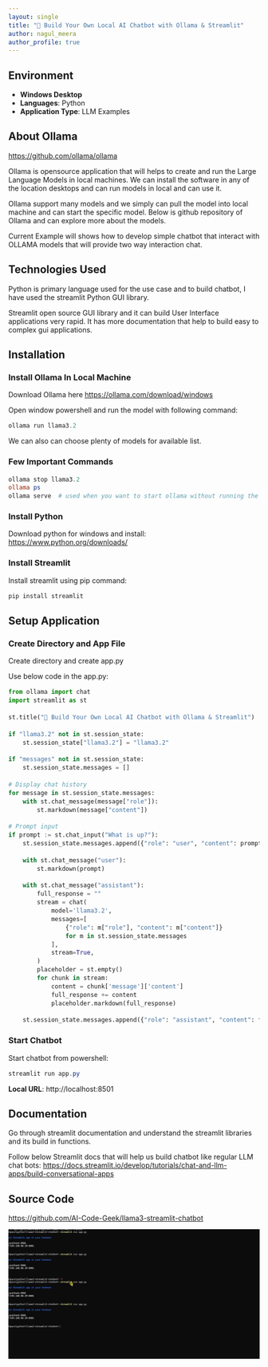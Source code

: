 ```yaml
---
layout: single
title: "🤖 Build Your Own Local AI Chatbot with Ollama & Streamlit"
author: nagul_meera
author_profile: true
---
```

## Environment
- **Windows Desktop**
- **Languages**: Python
- **Application Type**: LLM Examples

## About Ollama

https://github.com/ollama/ollama

Ollama is opensource application that will helps to create and run the Large Language Models in local machines. We can install the software in any of the location desktops and can run models in local and can use it.

Ollama support many models and we simply can pull the model into local machine and can start the specific model. Below is github repository of Ollama and can explore more about the models.

Current Example will shows how to develop simple chatbot that interact with OLLAMA models that will provide two way interaction chat.

## Technologies Used

Python is primary language used for the use case and to build chatbot, I have used the streamlit Python GUI library.

Streamlit open source GUI library and it can build User Interface applications very rapid. It has more documentation that help to build easy to complex gui applications.

## Installation

### Install Ollama In Local Machine

Download Ollama here https://ollama.com/download/windows

Open window powershell and run the model with following command:
```powershell
ollama run llama3.2
```

We can also can choose plenty of models for available list.

### Few Important Commands

```powershell
ollama stop llama3.2
ollama ps
ollama serve  # used when you want to start ollama without running the desktop application
```

### Install Python

Download python for windows and install: https://www.python.org/downloads/

### Install Streamlit

Install streamlit using pip command:
```powershell
pip install streamlit
```

## Setup Application

### Create Directory and App File

Create directory and create app.py

Use below code in the app.py:

```python
from ollama import chat
import streamlit as st

st.title("🤖 Build Your Own Local AI Chatbot with Ollama & Streamlit")

if "llama3.2" not in st.session_state:
    st.session_state["llama3.2"] = "llama3.2"

if "messages" not in st.session_state:
    st.session_state.messages = []

# Display chat history
for message in st.session_state.messages:
    with st.chat_message(message["role"]):
        st.markdown(message["content"])

# Prompt input
if prompt := st.chat_input("What is up?"):
    st.session_state.messages.append({"role": "user", "content": prompt})

    with st.chat_message("user"):
        st.markdown(prompt)

    with st.chat_message("assistant"):
        full_response = ""
        stream = chat(
            model='llama3.2',
            messages=[
                {"role": m["role"], "content": m["content"]}
                for m in st.session_state.messages
            ],
            stream=True,
        )
        placeholder = st.empty()
        for chunk in stream:
            content = chunk['message']['content']
            full_response += content
            placeholder.markdown(full_response)

    st.session_state.messages.append({"role": "assistant", "content": full_response})
```

### Start Chatbot

Start chatbot from powershell:
```powershell
streamlit run app.py
```

**Local URL**: http://localhost:8501

## Documentation

Go through streamlit documentation and understand the streamlit libraries and its build in functions.

Follow below Streamlit docs that will help us build chatbot like regular LLM chat bots:
https://docs.streamlit.io/develop/tutorials/chat-and-llm-apps/build-conversational-apps

## Source Code

https://github.com/AI-Code-Geek/llama3-streamlit-chatbot

![Chatbot Screenshot](/docs/assets/images/2025/june/chatbot.gif)